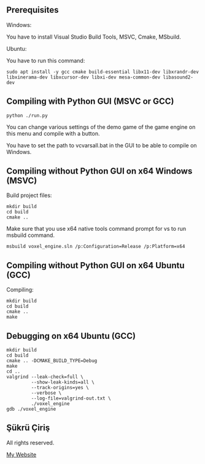 ## Prerequisites

Windows: 

You have to install Visual Studio Build Tools, MSVC, Cmake, MSbuild.

Ubuntu:

You have to run this command:
```
sudo apt install -y gcc cmake build-essential libx11-dev libxrandr-dev libxinerama-dev libxcursor-dev libxi-dev mesa-common-dev libasound2-dev
```

## Compiling with Python GUI (MSVC or GCC)

```
python ./run.py
```

You can change various settings of the demo game of the game engine on this menu and compile with a button.

You have to set the path to vcvarsall.bat in the GUI to be able to compile on Windows.

## Compiling without Python GUI on x64 Windows (MSVC)

Build project files:

```
mkdir build
cd build
cmake ..
```

Make sure that you use x64 native tools command prompt for vs to run msbuild command.

```
msbuild voxel_engine.sln /p:Configuration=Release /p:Platform=x64
```

## Compiling without Python GUI on x64 Ubuntu (GCC)

Compiling:

```
mkdir build
cd build
cmake ..
make
```

## Debugging on x64 Ubuntu (GCC)

```
mkdir build
cd build
cmake .. -DCMAKE_BUILD_TYPE=Debug
make
cd ..
valgrind --leak-check=full \
         --show-leak-kinds=all \
         --track-origins=yes \
         --verbose \
         --log-file=valgrind-out.txt \
         ./voxel_engine 
gdb ./voxel_engine 
```

## Şükrü Çiriş

All rights reserved.

[My Website](https://sukruciris.github.io)
